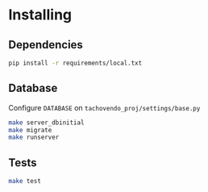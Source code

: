 # Installing

## Dependencies

```sh
pip install -r requirements/local.txt
```

## Database

Configure `DATABASE` on `tachovendo_proj/settings/base.py`

```sh
make server_dbinitial
make migrate
make runserver
```

## Tests

```sh
make test
```
